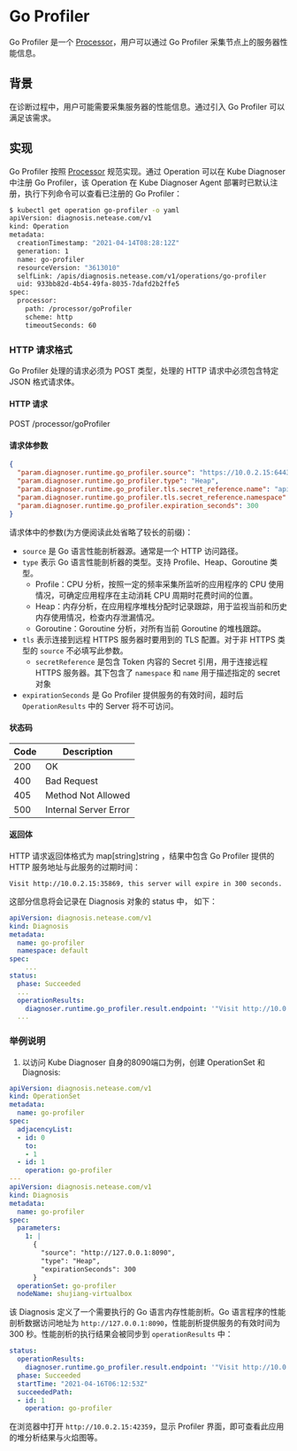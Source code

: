 # Go Profiler

Go Profiler 是一个 [Processor](../design/processor.md)，用户可以通过 Go Profiler 采集节点上的服务器性能信息。

## 背景

在诊断过程中，用户可能需要采集服务器的性能信息。通过引入 Go Profiler 可以满足该需求。

## 实现

Go Profiler 按照 [Processor](../design/processor.md) 规范实现。通过 Operation 可以在 Kube Diagnoser 中注册 Go Profiler，该 Operation 在 Kube Diagnoser Agent 部署时已默认注册，执行下列命令可以查看已注册的 Go Profiler：

```bash
$ kubectl get operation go-profiler -o yaml
apiVersion: diagnosis.netease.com/v1
kind: Operation
metadata:
  creationTimestamp: "2021-04-14T08:28:12Z"
  generation: 1
  name: go-profiler
  resourceVersion: "3613010"
  selfLink: /apis/diagnosis.netease.com/v1/operations/go-profiler
  uid: 933bb82d-4b54-49fa-8035-7dafd2b2ffe5
spec:
  processor:
    path: /processor/goProfiler
    scheme: http
    timeoutSeconds: 60
```

### HTTP 请求格式

Go Profiler 处理的请求必须为 POST 类型，处理的 HTTP 请求中必须包含特定 JSON 格式请求体。

#### HTTP 请求

POST /processor/goProfiler

#### 请求体参数

```json
{
  "param.diagnoser.runtime.go_profiler.source": "https://10.0.2.15:6443",                // 指定要剖析的地址
  "param.diagnoser.runtime.go_profiler.type": "Heap",                                    // 指定要剖析的类型
  "param.diagnoser.runtime.go_profiler.tls.secret_reference.name": "apiserver-profiler-sa-token-gj9x8",
  "param.diagnoser.runtime.go_profiler.tls.secret_reference.namespace": "kube-diagnoser",
  "param.diagnoser.runtime.go_profiler.expiration_seconds": 300                           // 过期时间
}
```

请求体中的参数(为方便阅读此处省略了较长的前缀)：

- `source` 是 Go 语言性能剖析器源。通常是一个 HTTP 访问路径。
- `type` 表示 Go 语言性能剖析器的类型。支持 Profile、Heap、Goroutine 类型。
  - Profile：CPU 分析，按照一定的频率采集所监听的应用程序的 CPU 使用情况，可确定应用程序在主动消耗 CPU 周期时花费时间的位置。
  - Heap：内存分析，在应用程序堆栈分配时记录跟踪，用于监视当前和历史内存使用情况，检查内存泄漏情况。
  - Goroutine：Goroutine 分析，对所有当前 Goroutine 的堆栈跟踪。
- `tls` 表示连接到远程 HTTPS 服务器时要用到的 TLS 配置。对于非 HTTPS 类型的 `source` 不必填写此参数。
  - `secretReference` 是包含 Token 内容的 Secret 引用，用于连接远程 HTTPS 服务器。其下包含了 `namespace`  和 `name` 用于描述指定的 secret 对象
- `expirationSeconds` 是 Go Profiler 提供服务的有效时间，超时后 `OperationResults` 中的 Server 将不可访问。

#### 状态码

| Code | Description |
|-|-|
| 200 | OK |
| 400 | Bad Request |
| 405 | Method Not Allowed |
| 500 | Internal Server Error |

#### 返回体

HTTP 请求返回体格式为 map[string]string ，结果中包含 Go Profiler 提供的 HTTP 服务地址与此服务的过期时间：

```
Visit http://10.0.2.15:35869, this server will expire in 300 seconds.
```

这部分信息将会记录在 Diagnosis 对象的 status 中， 如下：

```yaml
apiVersion: diagnosis.netease.com/v1
kind: Diagnosis
metadata:
  name: go-profiler
  namespace: default
spec:
    ...
status:
  phase: Succeeded
  ...
  operationResults:
    diagnoser.runtime.go_profiler.result.endpoint: '"Visit http://10.0.2.15:35869, this server will expire in 300 seconds."'
  ...
```

### 举例说明

1. 以访问 Kube Diagnoser 自身的8090端口为例，创建 OperationSet 和 Diagnosis:

```yaml
apiVersion: diagnosis.netease.com/v1
kind: OperationSet
metadata:
  name: go-profiler
spec:
  adjacencyList:
  - id: 0
    to:
    - 1
  - id: 1
    operation: go-profiler
---
apiVersion: diagnosis.netease.com/v1
kind: Diagnosis
metadata:
  name: go-profiler
spec:
  parameters:
    1: |
      {
        "source": "http://127.0.0.1:8090",
        "type": "Heap",
        "expirationSeconds": 300
      }
  operationSet: go-profiler
  nodeName: shujiang-virtualbox
```

该 Diagnosis 定义了一个需要执行的 Go 语言内存性能剖析。Go 语言程序的性能剖析数据访问地址为 `http://127.0.0.1:8090`，性能剖析提供服务的有效时间为 300 秒。性能剖析的执行结果会被同步到 `operationResults` 中：

```yaml
status:
  operationResults:
    diagnoser.runtime.go_profiler.result.endpoint: '"Visit http://10.0.2.15:42359, this server will expire in 300 seconds."'
  phase: Succeeded
  startTime: "2021-04-16T06:12:53Z"
  succeededPath:
  - id: 1
    operation: go-profiler
```

在浏览器中打开 `http://10.0.2.15:42359`，显示 Profiler 界面，即可查看此应用的堆分析结果与火焰图等。
